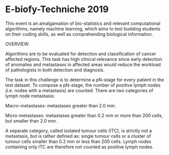 # E-biofy-Techniche 2019

This event is an amalgamation of bio-statistics and relevant computational algorithms, namely machine learning, which aims to test budding students on their coding skills, as well as comprehending biological information.

OVERVIEW:

Algorithms are to be evaluated for detection and classification of cancer affected regions. This task has high clinical relevance since early detection of anomalies and metastases in affected areas would reduce the workload of pathologists in both detection and diagnosis. 
 
The task in this challenge is to determine a pN-stage for every patient in the test dataset. To compose a pN-stage, the number of positive lymph nodes (i.e. nodes with a metastasis) are counted. There are two categories of lymph node metastasis:

Macro-metastases: metastases greater than 2.0 mm.

Micro-metastases: metastases greater than 0.2 mm or more than 200 cells, but smaller than 2.0 mm.

A separate category, called isolated tumour cells (ITC), is strictly not a metastasis, but is rather defined as: single tumour cells or a cluster of tumour cells smaller than 0.2 mm or less than 200 cells. Lymph nodes containing only ITC are therefore not counted as positive lymph nodes. 
